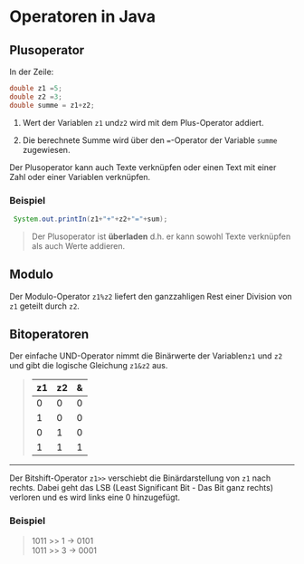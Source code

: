 # Operatoren in Java

## Plusoperator

In der Zeile:

```java
double z1 =5;
double z2 =3;
double summe = z1+z2;
```

 1. Wert der Variablen `z1` und`z2` wird mit dem Plus-Operator addiert.

 2. Die berechnete Summe wird über den `=`-Operator der Variable `summe` zugewiesen.

Der Plusoperator kann auch Texte verknüpfen oder einen Text mit einer Zahl oder einer Variablen verknüpfen.

### Beispiel

```java
 System.out.printIn(z1+"+"+z2+"="+sum);
```

>Der Plusoperator ist **überladen** d.h. er kann sowohl Texte verknüpfen als auch Werte addieren.

## Modulo

Der Modulo-Operator `z1%z2` liefert den ganzzahligen Rest einer Division von `z1` geteilt durch `z2`.

## Bitoperatoren

Der einfache UND-Operator nimmt die Binärwerte der Variablen`z1` und `z2` und gibt die logische Gleichung ``z1&z2`` aus.

>|z1|z2|&|
>|---|---|---|
>|0|0|0|
>|1|0|0|
>|0|1|0|
>|1|1|1|

---
Der Bitshift-Operator `z1>>` verschiebt die Binärdarstellung von `z1` nach rechts. Dabei geht das LSB (Least Significant Bit - Das Bit ganz rechts) verloren und es wird links eine 0 hinzugefügt.

### Beispiel

>1011 >> 1  →  0101 \
>1011 >> 3  →  0001
